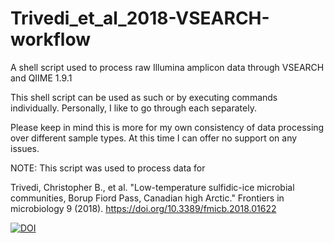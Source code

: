 # Trivedi_et_al_2018-VSEARCH-workflow
A shell script used to process raw Illumina amplicon data through VSEARCH and QIIME 1.9.1

This shell script can be used as such or by executing commands individually. Personally, I like to go through each separately.

Please keep in mind this is more for my own consistency of data processing over different sample types. At this time I can offer no support on any issues.

NOTE: This script was used to process data for 

Trivedi, Christopher B., et al. "Low-temperature sulfidic-ice microbial communities, Borup Fiord Pass, Canadian high Arctic." Frontiers in microbiology 9 (2018). https://doi.org/10.3389/fmicb.2018.01622

[![DOI](https://zenodo.org/badge/126745484.svg)](https://zenodo.org/badge/latestdoi/126745484)
